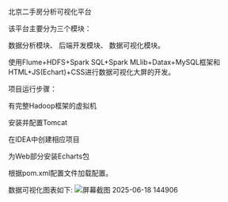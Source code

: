 北京二手房分析可视化平台

该平台主要分为三个模块：

数据分析模块、
后端开发模块、
数据可视化模块。

使用Flume+HDFS+Spark SQL+Spark MLlib+Datax+MySQL框架和HTML+JS(Echart)+CSS进行数据可视化大屏的开发。

项目运行步骤：

有完整Hadoop框架的虚拟机

安装并配置Tomcat

在IDEA中创建相应项目

为Web部分安装Echarts包

根据pom.xml配置文件加载配置。

数据可视化图表如下:
![屏幕截图 2025-06-18 144906](https://github.com/user-attachments/assets/c1ea3da5-39c4-4283-8825-1d2dc6d90044)
